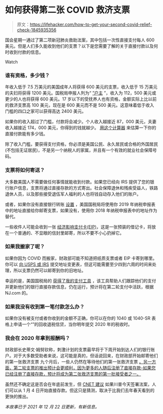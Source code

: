 # 如何获得第二张 COVID 救济支票

> 原文：<https://lifehacker.com/how-to-get-your-second-covid-relief-check-1845935356>

国会星期一通过了第二项新冠肺炎救助法案，其中包括一次性直接支付每人 600 美元。但是人们多久能收到他们的支票？以下是您需要了解的关于直接付款以及何时收到付款的信息。

Watch

### 谁有资格，多少钱？

年收入低于 7.5 万美元的美国成年人将获得 600 美元的支票，收入低于 15 万美元的夫妇将获得 1200 美元。国税局申报人列为“ [”户主](https://www.investopedia.com/terms/h/head_of_household.asp) ”，收入为 112，500 美元或更少的人也将获得 600 美元。17 岁以下的受抚养人也有资格，金额实际上比以前的救济支票高 100 美元，现在是 600 美元而不是 500 美元。这意味着低于收入门槛的四口之家可以获得高达 2400 美元。

如果你的收入超过了门槛，付款将会减少。个人收入越接近 87，000 美元，夫妻收入越接近 174，000 美元，你得到的钱就越少。 [用这个计算器](https://abc7.com/when-will-600-stimulus-checks-go-out-the-new-calculator-600/8956512/) 来估算一下你的直接付款能有多少钱。

除了收入门槛，要获得支付资格，你必须是美国公民、永久居民或合格的外国居民(不包括无证居民)，不是另一个纳税人的家属，并且有一个有效的就业社会保障号码。

### 支票将如何寄送？

大多数美国人不需要做任何事情就能收到付款。如果您已经向 IRS 提供了您的银行账户信息，支票将通过直接存款的方式寄出。社会保障退休和残疾受益人，铁路退休人员，以及那些接受退伍军人福利的人也将钱自动存入他们的账户。

或者，如果你没有直接银行转账 [设置](https://www.cnet.com/personal-finance/what-we-know-about-direct-deposit-to-get-your-second-stimulus-check-sooner/) ，美国国税局将使用你 2019 年纳税申报表中的地址直接给你邮寄支票，如果没有，使用你 2018 年纳税申报表中的地址作为替代。

一些收件人可能会收到一张 [经济影响支付卡(EIP)](https://twocents.lifehacker.com/whats-an-economic-impact-payment-card-1845843834)，这是一张预装的借记卡，将放在一个普通的、不显眼的信封里邮寄，所以不要不小心扔掉它。

### 如果我搬家了呢？

如果你因为 COVID 而搬家，财政部可能不知道把纸质支票或者 EIP 卡寄到哪里。你可以 [向 USPS 或 IRS](https://www.cnet.com/personal-finance/millions-of-people-have-moved-how-to-tell-the-irs-usps-where-to-send-your-next-stimulus-check/) 提交地址变更表，但这可能需要至少四到六周的时间来处理，所以支票仍然可以邮寄到你的旧地址。

幸运的是，美国国税局的 [获得了我的支付工具](https://www.irs.gov/coronavirus/get-my-payment) ，该工具帮助人们跟踪他们的支付并更新他们的银行直接存款信息，仍在运行，预计将在第二轮支付中活跃，根据 NJ.com 的。

### 如果我没有收到第一笔付款怎么办？

如果你没有被支付或者你收到的金额不正确，你可以在你的 1040 或 1040-SR 表格上申请一个“”的回收退税信贷，当你明年提交 2020 年的税收时。

### 我会在 2020 年拿到报酬吗？

财政部长史蒂文·姆努钦称，刺激计划的支票最早将于下周开始到达人们的银行账户。对于大多数受助者来说，这可能是真的，但话说回来，在财政部开始邮寄他们的第一张救济支票 九个月后，一些人仍然在等待他们的第一张救济支票 [。另一方面，第二轮支票的推出预计会更顺利，因为更多的人随后注册了直接存款-如果您已经注册了直接存款，预计将成为第二张救济支票的第一批接受者之一。](https://www.newsweek.com/stimulus-check-delays-cares-act-irs-1555099)

虽然还不确定这是否会在年底前发生，但 [CNET 建议](https://www.cnet.com/personal-finance/when-could-the-irs-start-sending-your-second-stimulus-check-what-we-know-now-monday/) 如果川普今天签署法案，人们可以从 1 月 4 日开始直接存款。但这只是猜测，取决于比我们去年春天看到的更快的推出。

*本故事已于 2021 年 12 月 22 日更新，有新信息。*